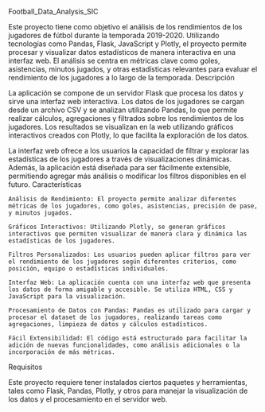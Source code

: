 Football_Data_Analysis_SIC

Este proyecto tiene como objetivo el análisis de los rendimientos de los jugadores de fútbol durante la temporada 2019-2020. Utilizando tecnologías como Pandas, Flask, JavaScript y Plotly, el proyecto permite procesar y visualizar datos estadísticos de manera interactiva en una interfaz web. El análisis se centra en métricas clave como goles, asistencias, minutos jugados, y otras estadísticas relevantes para evaluar el rendimiento de los jugadores a lo largo de la temporada.
Descripción

La aplicación se compone de un servidor Flask que procesa los datos y sirve una interfaz web interactiva. Los datos de los jugadores se cargan desde un archivo CSV y se analizan utilizando Pandas, lo que permite realizar cálculos, agregaciones y filtrados sobre los rendimientos de los jugadores. Los resultados se visualizan en la web utilizando gráficos interactivos creados con Plotly, lo que facilita la exploración de los datos.

La interfaz web ofrece a los usuarios la capacidad de filtrar y explorar las estadísticas de los jugadores a través de visualizaciones dinámicas. Además, la aplicación está diseñada para ser fácilmente extensible, permitiendo agregar más análisis o modificar los filtros disponibles en el futuro.
Características

    Análisis de Rendimiento: El proyecto permite analizar diferentes métricas de los jugadores, como goles, asistencias, precisión de pase, y minutos jugados.

    Gráficos Interactivos: Utilizando Plotly, se generan gráficos interactivos que permiten visualizar de manera clara y dinámica las estadísticas de los jugadores.

    Filtros Personalizados: Los usuarios pueden aplicar filtros para ver el rendimiento de los jugadores según diferentes criterios, como posición, equipo o estadísticas individuales.

    Interfaz Web: La aplicación cuenta con una interfaz web que presenta los datos de forma amigable y accesible. Se utiliza HTML, CSS y JavaScript para la visualización.

    Procesamiento de Datos con Pandas: Pandas es utilizado para cargar y procesar el dataset de los jugadores, realizando tareas como agregaciones, limpieza de datos y cálculos estadísticos.

    Fácil Extensibilidad: El código está estructurado para facilitar la adición de nuevas funcionalidades, como análisis adicionales o la incorporación de más métricas.

Requisitos

Este proyecto requiere tener instalados ciertos paquetes y herramientas, tales como Flask, Pandas, Plotly, y otros para manejar la visualización de los datos y el procesamiento en el servidor web.
